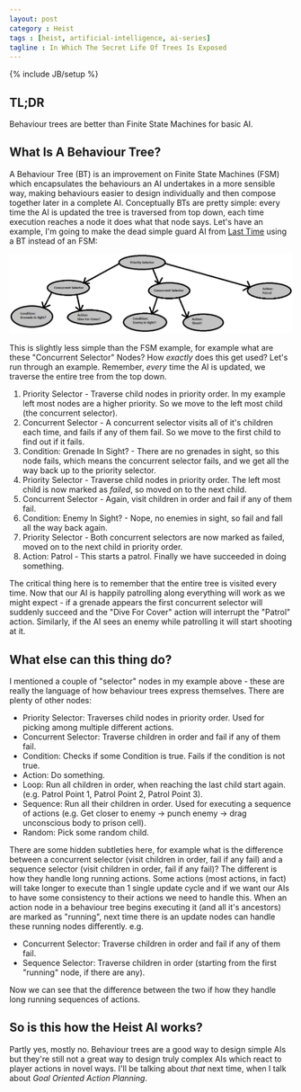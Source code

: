 ```yaml
---
layout: post
category : Heist
tags : [heist, artificial-intelligence, ai-series]
tagline : In Which The Secret Life Of Trees Is Exposed
---
```

{% include JB/setup %}


## TL;DR

Behaviour trees are better than Finite State Machines for basic AI.

## What Is A Behaviour Tree?

A Behaviour Tree (BT) is an improvement on Finite State Machines (FSM) which encapsulates the behaviours an AI undertakes in a more sensible way, making behaviours easier to design individually and then compose together later in a complete AI. Conceptually BTs are pretty simple: every time the AI is updated the tree is traversed from top down, each time execution reaches a node it does what that node says. Let's have an example, I'm going to make the dead simple guard AI from [Last Time](/heist/2013/04/16/Finite-State-Machines-(Are-Boring)/) using a BT instead of an FSM:

![Behaviour Tree](/assets/BehaviourTree.png)

This is slightly less simple than the FSM example, for example what are these "Concurrent Selector" Nodes? How *exactly* does this get used? Let's run through an example. Remember, *every* time the AI is updated, we traverse the entire tree from the top down.

1) Priority Selector - Traverse child nodes in priority order. In my example left most nodes are a higher priority. So we move to the left most child (the concurrent selector).
2) Concurrent Selector - A concurrent selector visits all of it's children each time, and fails if any of them fail. So we move to the first child to find out if it fails.
3) Condition: Grenade In Sight? - There are no grenades in sight, so this node fails, which means the concurrent selector fails, and we get all the way back up to the priority selector.
4) Priority Selector - Traverse child nodes in priority order. The left most child is now marked as *failed*, so moved on to the next child.
5) Concurrent Selector - Again, visit children in order and fail if any of them fail.
6) Condition: Enemy In Sight? - Nope, no enemies in sight, so fail and fall all the way back again.
7) Priority Selector - Both concurrent selectors are now marked as failed, moved on to the next child in priority order.
8) Action: Patrol - This starts a patrol. Finally we have succeeded in doing something.

The critical thing here is to remember that the entire tree is visited every time. Now that our AI is happily patrolling along everything will work as we might expect - if a grenade appears the first concurrent selector will suddenly succeed and the "Dive For Cover" action will interrupt the "Patrol" action. Similarly, if the AI sees an enemy while patrolling it will start shooting at it.

## What else can this thing do?

I mentioned a couple of "selector" nodes in my example above - these are really the language of how behaviour trees express themselves. There are plenty of other nodes:

- Priority Selector: Traverses child nodes in priority order. Used for picking among multiple different actions.
- Concurrent Selector: Traverse children in order and fail if any of them fail.
- Condition: Checks if some Condition is true. Fails if the condition is not true.
- Action: Do something.
- Loop: Run all children in order, when reaching the last child start again. (e.g. Patrol Point 1, Patrol Point 2, Patrol Point 3).
- Sequence: Run all their children in order. Used for executing a sequence of actions (e.g. Get closer to enemy -> punch enemy -> drag unconscious body to prison cell).
- Random: Pick some random child.

There are some hidden subtleties here, for example what is the difference between a concurrent selector (visit children in order, fail if any fail) and a sequence selector (visit children in order, fail if any fail)? The different is how they handle long running actions. Some actions (most actions, in fact) will take longer to execute than 1 single update cycle and if we want our AIs to have some consistency to their actions we need to handle this. When an action node in a behaviour tree begins executing it (and all it's ancestors) are marked as "running", next time there is an update nodes can handle these running nodes differently. e.g.

- Concurrent Selector: Traverse children in order and fail if any of them fail.
- Sequence Selector: Traverse children in order (starting from the first "running" node, if there are any).

Now we can see that the difference between the two if how they handle long running sequences of actions.

## So is this how the Heist AI works?

Partly yes, mostly no. Behaviour trees are a good way to design simple AIs but they're still not a great way to design truly complex AIs which react to player actions in novel ways. I'll be talking about _that_ next time, when I talk about _Goal Oriented Action Planning_.